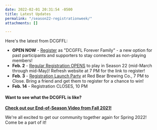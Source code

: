 ```yaml
---
date: 2022-02-01 20:31:54 -0500
title: Latest Updates
permalink: "/season22-registrationweek/"
attachments: []

---
```

Here's the latest from DCGFFL:

* **OPEN NOW** - [Register](https://dcgffl.us16.list-manage.com/track/click?u=44f118b44c71d10ae3076bec3&id=63b482ad56&e=c3641de19c) as "DCGFFL Forever Family" - a new option for past participants and supporters to stay connected as non-playing members!
* **Feb. 2** - [Regular Registration OPENS](https://dcgffl.org/events/spring-2022-regular-registration/) to play in Season 22 (mid-March through mid-May)!  Refresh website at 7 PM for the link to register!
* **Feb. 3** - [Registration Launch Party](https://dcgffl.org/season22launchparty/) at Red Bear Brewing Co., 7 PM to Close.  Bring a friend and get them to register for a chance to win!
* **Feb. 14** - Registration CLOSES, 10 PM

#### Want to see what the DCGFFL is like?

[**Check out our End-of-Season Video from Fall 2021!**]()

We're all excited to get our community together again for Spring 2022!  Come be a part of it!